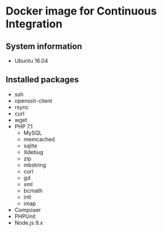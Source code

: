 # Docker image for Continuous Integration

## System information
  * Ubuntu 16.04

## Installed packages
  * ssh
  * openssh-client
  * rsync
  * curl
  * wget
  * PHP 7.1
    * MySQL
    * memcached
    * sqlite
    * Xdebug
    * zip
    * mbstring
    * curl
    * gd
    * xml
    * bcmath
    * intl
    * imap
  * Composer
  * PHPUnit
  * Node.js 9.x

